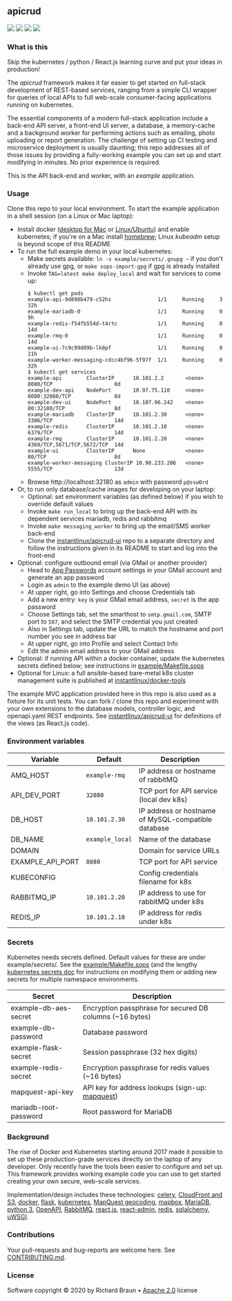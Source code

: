 ## apicrud
[![](https://img.shields.io/pypi/v/apicrud.svg)](https://pypi.org/project/apicrud/) [![](https://images.microbadger.com/badges/image/instantlinux/example-api.svg)](https://microbadger.com/images/instantlinux/example-api "Image badge") [![](https://gitlab.com/instantlinux/apicrud/badges/master/pipeline.svg)](https://gitlab.com/instantlinux/apicrud/pipelines "pipelines") [![](https://gitlab.com/instantlinux/apicrud/badges/master/coverage.svg)](https://gitlab.com/instantlinux/apicrud/-/jobs/artifacts/master/file/apicrud/htmlcov/index.html?job=analysis "coverage")

### What is this

Skip the kubernetes / python / React.js learning curve and put your ideas in production!

The _apicrud_ framework makes it far easier to get started on full-stack development of REST-based services, ranging from a simple CLI wrapper for queries of local APIs to full web-scale consumer-facing applications running on kubernetes.

The essential components of a modern full-stack application include a back-end API server, a front-end UI server, a database, a memory-cache and a background worker for performing actions such as emailing, photo uploading or report generation. The challenge of setting up CI testing and microservice deployment is usually daunting; this repo addresses all of those issues by providing a fully-working example you can set up and start modifying in minutes. No prior experience is required.

This is the API back-end and worker, with an _example_ application.

### Usage

Clone this repo to your local environment. To start the example application in a shell session (on a Linux or Mac laptop):

* Install docker ([desktop for Mac](https://docs.docker.com/docker-for-mac/) or [Linux/Ubuntu](https://docs.docker.com/engine/install/ubuntu/)) and enable kubernetes; if you're on a Mac install [homebrew](https://brew.sh); Linux _kubeadm_ setup is beyond scope of this README
* To run the full example demo in your local kubernetes:
  * Make secrets available: `ln -s example/secrets/.gnupg ~` if you don't already use gpg, or `make sops-import-gpg` if gpg is already installed
  * Invoke `TAG=latest make deploy_local` and wait for services to come up:
    ```
    $ kubectl get pods
    example-api-9d898b479-c52hs               1/1     Running     3  32h
    example-mariadb-0                         1/1     Running     0  9h
    example-redis-f54fb554d-t4rtc             1/1     Running     0  14d
    example-rmq-0                             1/1     Running     0  14d
    example-ui-7c9c99d89b-lk8pf               1/1     Running     0  21h
    example-worker-messaging-cdcc4bf96-5f97f  1/1     Running     0  32h
    $ kubectl get services
    example-api        ClusterIP      10.101.2.2       <none>   8080/TCP                    8d
    example-dev-api    NodePort       10.97.75.110     <none>   8080:32080/TCP              8d
    example-dev-ui     NodePort       10.107.96.242    <none>   80:32180/TCP                8d
    example-mariadb    ClusterIP      10.101.2.30      <none>   3306/TCP                    14d
    example-redis      ClusterIP      10.101.2.10      <none>   6379/TCP                    14d
    example-rmq        ClusterIP      10.101.2.20      <none>   4369/TCP,5671/TCP,5672/TCP  14d
    example-ui         ClusterIP      None             <none>   80/TCP                      8d
    example-worker-messaging ClusterIP 10.98.233.206   <none>   5555/TCP                    13d
    ```
  * Browse http://localhost:32180 as `admin` with password `p@ssw0rd`
* Or, to run only database/cache images for developing on your laptop:
  * Optional: set environment variables (as defined below) if you wish to override default values
  * Invoke `make run_local` to bring up the back-end API with its dependent services mariadb, redis and rabbitmq
  * Invoke `make messaging_worker` to bring up the email/SMS worker back-end
  * Clone the [instantlinux/apicrud-ui](https://github.com/instantlinux/apicrud-ui) repo to a separate directory and follow the instructions given in its README to start and log into the front-end
* Optional: configure outbound email (via GMail or another provider)
  * Head to [App Passwords](https://myaccount.google.com/apppasswords) account settings in your GMail account and generate an app password
  * Login as `admin` to the example demo UI (as above)
  * At upper right, go into Settings and choose Credentials tab
  * Add a new entry: `key` is your GMail email address, `secret` is the app password
  * Choose Settings tab, set the smarthost to `smtp.gmail.com`, SMTP port to `587`, and select the SMTP credential you just created
  * Also in Settings tab, update the URL to match the hostname and port number you see in address bar
  * At upper right, go into Profile and select Contact Info
  * Edit the admin email address to your GMail address
* Optional: if running API within a docker container, update the kubernetes secrets defined below; see instructions in [example/Makefile.sops](https://github.com/instantlinux/apicrud/blob/master/example/Makefile.sops)
* Optional for Linux: a full ansible-based bare-metal k8s cluster management suite is published at [instantlinux/docker-tools](https://github.com/instantlinux/docker-tools)

The example MVC application provided here in this repo is also used as a fixture for its unit tests. You can fork / clone this repo and experiment with your own extensions to the database models, controller logic, and openapi.yaml REST endpoints. See [instantlinux/apicrud-ui](https://github.com/instantlinux/apicrud-ui) for definitions of the views (as React.js code).

### Environment variables

Variable | Default | Description
-------- | ------- | -----------
AMQ_HOST | `example-rmq` | IP address or hostname of rabbitMQ
API_DEV_PORT | `32080` | TCP port for API service (local dev k8s)
DB_HOST | `10.101.2.30` | IP address or hostname of MySQL-compatible database
DB_NAME | `example_local` | Name of the database
DOMAIN | | Domain for service URLs
EXAMPLE_API_PORT | `8080` | TCP port for API service
KUBECONFIG | | Config credentials filename for k8s
RABBITMQ_IP | `10.101.2.20` | IP address to use for rabbitMQ under k8s
REDIS_IP | `10.101.2.10` | IP address for redis under k8s

### Secrets

Kubernetes needs secrets defined. Default values for these are under example/secrets/. See the [example/Makefile.sops](https://github.com/instantlinux/apicrud/blob/master/example/Makefile.sops) (and the lengthy [kubernetes secrets doc](https://kubernetes.io/docs/concepts/configuration/secret/) for instructions on modifying them or adding new secrets for multiple namespace environments.

Secret | Description
------ | -----------
example-db-aes-secret | Encryption passphrase for secured DB columns (~16 bytes)
example-db-password | Database password
example-flask-secret | Session passphrase (32 hex digits)
example-redis-secret | Encryption passphrase for redis values (~16 bytes)
mapquest-api-key | API key for address lookups (sign-up: [mapquest](http://developer.mapquest.com))
mariadb-root-password | Root password for MariaDB

### Background

The rise of Docker and Kubernetes starting around 2017 made it possible to set up these production-grade services directly on the laptop of any developer. Only recently have the tools been easier to configure and set up. This framework provides working example code you can use to get started creating your own secure, web-scale services.

Implementation/design includes these technologies: [celery](http://www.celeryproject.org/), [CloudFront and S3](https://aws.amazon.com/cloudfront/), [docker](https://www.docker.com/), [flask](http://flask.pocoo.org/), [kubernetes](https://kubernetes.io/), [MapQuest geocoding](https://developer.mapquest.com/documentation/open/geocoding-api/), [mapbox](https://www.mapbox.com/), [MariaDB](https://mariadb.org/), [python 3](https://docs.python.org/3/), [OpenAPI](https://www.openapis.org/), [RabbitMQ](https://www.rabbitmq.com/), [react.js](https://reactjs.org/), [react-admin](https://marmelab.com/react-admin), [redis](https://redis.io/), [sqlalchemy](https://www.sqlalchemy.org/), [uWSGI](https://uwsgi-docs.readthedocs.io/en/latest/).

### Contributions

Your pull-requests and bug-reports are welcome here. See [CONTRIBUTING.md](CONTRIBUTING.md).

### License

Software copyright &copy; 2020 by Richard Braun &bull; <a href="https://www.apache.org/licenses/LICENSE-2.0">Apache 2.0</a> license <p />
